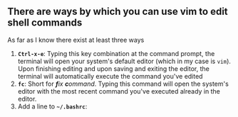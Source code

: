 ## There are ways by which you can use vim to edit shell commands
As far as I know there exist at least three ways
01. **`Ctrl-x-e`**: Typing this key combination at the command prompt, the terminal will open your system's default editor (which in my case is `vim`). Upon finishing editing and upon saving and exiting the editor, the terminal will automatically execute the command you've edited
02. **`fc`**: Short for _**f**ix **c**ommand_. Typing this command will open the system's editor with the most recent command you've executed already in the editor.
03. Add a line to **`~/.bashrc`**:





